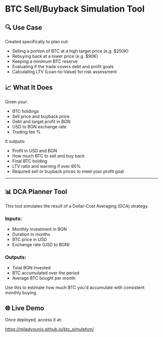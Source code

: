 # BTC Sell/Buyback Simulation Tool

## 🔍 Use Case

Created specifically to plan out:
- Selling a portion of BTC at a high target price (e.g. $250K)
- Rebuying back at a lower price (e.g. $90K)
- Keeping a minimum BTC reserve
- Evaluating if the trade covers debt and profit goals
- Calculating LTV (Loan-to-Value) for risk assessment

## 📈 What It Does

Given your:
- BTC holdings
- Sell price and buyback price
- Debt and target profit in BGN
- USD to BGN exchange rate
- Trading fee %

It outputs:
- Profit in USD and BGN
- How much BTC to sell and buy back
- Final BTC holding
- LTV ratio and warning if over 60%
- Required sell or buyback prices to meet your profit goal

---

## 📊 DCA Planner Tool

This tool simulates the result of a Dollar-Cost Averaging (DCA) strategy.

### Inputs:
- Monthly investment in BGN
- Duration in months
- BTC price in USD
- Exchange rate (USD to BGN)

### Outputs:
- Total BGN invested
- BTC accumulated over the period
- Average BTC bought per month

Use this to estimate how much BTC you'd accumulate with consistent monthly buying.

## 🌐 Live Demo

Once deployed, access it at:

https://miladyounis.github.io/btc_simulation/
